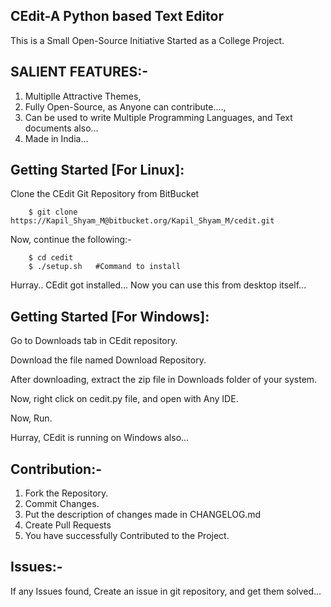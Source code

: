 CEdit-A Python based Text Editor
---
This is a Small Open-Source Initiative Started as a College Project.

SALIENT FEATURES:-
---
1. Multiplle Attractive Themes,
2. Fully Open-Source, as Anyone can contribute....,
3. Can be used to write Multiple Programming Languages, and Text documents also...
4. Made in India...
	 
Getting Started [For Linux]:
---

Clone the CEdit Git Repository from BitBucket

        $ git clone https://Kapil_Shyam_M@bitbucket.org/Kapil_Shyam_M/cedit.git
		
Now, continue the following:-

        $ cd cedit
        $ ./setup.sh   #Command to install
        
Hurray.. CEdit got installed... Now you can use this from desktop itself...

Getting Started [For Windows]:
---

Go to Downloads tab in CEdit repository.

Download the file named Download Repository.

After downloading, extract the zip file in Downloads folder of your system.

Now, right click on cedit.py file, and open with Any IDE.

Now, Run.

Hurray, CEdit is running on Windows also...

Contribution:-
---

1. Fork the Repository.
2. Commit Changes.
3. Put the description of changes made in CHANGELOG.md
4. Create Pull Requests
5. You have successfully Contributed to the Project.
	 
Issues:-
---

If any Issues found, Create an issue in git repository, and get them solved...
	 
	 
	 
